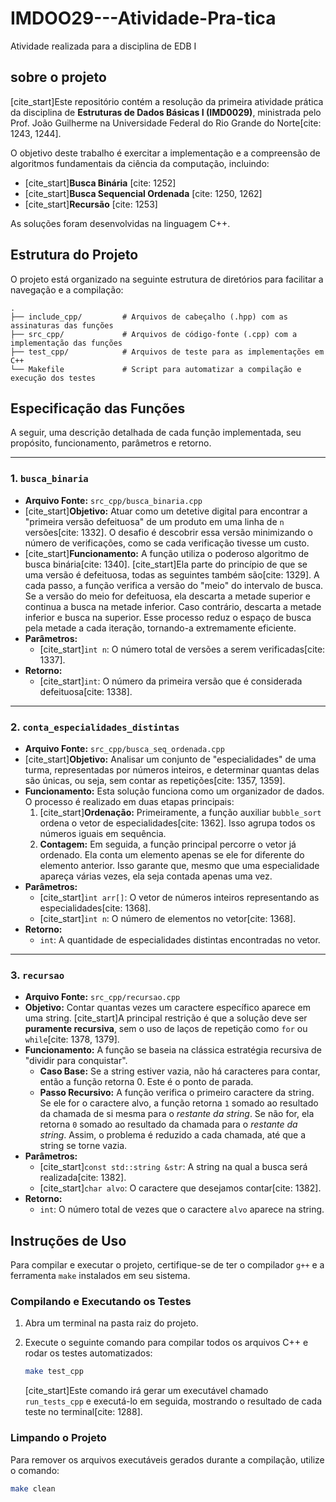 # IMDOO29---Atividade-Pra-tica
Atividade realizada para a disciplina de EDB I

## sobre o projeto

[cite\_start]Este repositório contém a resolução da primeira atividade prática da disciplina de **Estruturas de Dados Básicas I (IMD0029)**, ministrada pelo Prof. João Guilherme na Universidade Federal do Rio Grande do Norte[cite: 1243, 1244].

O objetivo deste trabalho é exercitar a implementação e a compreensão de algoritmos fundamentais da ciência da computação, incluindo:

  * [cite\_start]**Busca Binária** [cite: 1252]
  * [cite\_start]**Busca Sequencial Ordenada** [cite: 1250, 1262]
  * [cite\_start]**Recursão** [cite: 1253]

As soluções foram desenvolvidas na linguagem C++.

## Estrutura do Projeto

O projeto está organizado na seguinte estrutura de diretórios para facilitar a navegação e a compilação:

```
.
├── include_cpp/         # Arquivos de cabeçalho (.hpp) com as assinaturas das funções
├── src_cpp/             # Arquivos de código-fonte (.cpp) com a implementação das funções
├── test_cpp/            # Arquivos de teste para as implementações em C++
└── Makefile             # Script para automatizar a compilação e execução dos testes
```

## Especificação das Funções

A seguir, uma descrição detalhada de cada função implementada, seu propósito, funcionamento, parâmetros e retorno.

-----

### 1\. `busca_binaria`

  * **Arquivo Fonte:** `src_cpp/busca_binaria.cpp`
  * [cite\_start]**Objetivo:** Atuar como um detetive digital para encontrar a "primeira versão defeituosa" de um produto em uma linha de `n` versões[cite: 1332]. O desafio é descobrir essa versão minimizando o número de verificações, como se cada verificação tivesse um custo.
  * [cite\_start]**Funcionamento:** A função utiliza o poderoso algoritmo de busca binária[cite: 1340]. [cite\_start]Ela parte do princípio de que se uma versão é defeituosa, todas as seguintes também são[cite: 1329]. A cada passo, a função verifica a versão do "meio" do intervalo de busca. Se a versão do meio for defeituosa, ela descarta a metade superior e continua a busca na metade inferior. Caso contrário, descarta a metade inferior e busca na superior. Esse processo reduz o espaço de busca pela metade a cada iteração, tornando-a extremamente eficiente.
  * **Parâmetros:**
      * [cite\_start]`int n`: O número total de versões a serem verificadas[cite: 1337].
  * **Retorno:**
      * [cite\_start]`int`: O número da primeira versão que é considerada defeituosa[cite: 1338].

-----

### 2\. `conta_especialidades_distintas`

  * **Arquivo Fonte:** `src_cpp/busca_seq_ordenada.cpp`
  * [cite\_start]**Objetivo:** Analisar um conjunto de "especialidades" de uma turma, representadas por números inteiros, e determinar quantas delas são únicas, ou seja, sem contar as repetições[cite: 1357, 1359].
  * **Funcionamento:** Esta solução funciona como um organizador de dados. O processo é realizado em duas etapas principais:
    1.  [cite\_start]**Ordenação:** Primeiramente, a função auxiliar `bubble_sort` ordena o vetor de especialidades[cite: 1362]. Isso agrupa todos os números iguais em sequência.
    2.  **Contagem:** Em seguida, a função principal percorre o vetor já ordenado. Ela conta um elemento apenas se ele for diferente do elemento anterior. Isso garante que, mesmo que uma especialidade apareça várias vezes, ela seja contada apenas uma vez.
  * **Parâmetros:**
      * [cite\_start]`int arr[]`: O vetor de números inteiros representando as especialidades[cite: 1368].
      * [cite\_start]`int n`: O número de elementos no vetor[cite: 1368].
  * **Retorno:**
      * `int`: A quantidade de especialidades distintas encontradas no vetor.

-----

### 3\. `recursao`

  * **Arquivo Fonte:** `src_cpp/recursao.cpp`
  * **Objetivo:** Contar quantas vezes um caractere específico aparece em uma string. [cite\_start]A principal restrição é que a solução deve ser **puramente recursiva**, sem o uso de laços de repetição como `for` ou `while`[cite: 1378, 1379].
  * **Funcionamento:** A função se baseia na clássica estratégia recursiva de "dividir para conquistar".
      * **Caso Base:** Se a string estiver vazia, não há caracteres para contar, então a função retorna 0. Este é o ponto de parada.
      * **Passo Recursivo:** A função verifica o primeiro caractere da string. Se ele for o caractere alvo, a função retorna `1` somado ao resultado da chamada de si mesma para o *restante da string*. Se não for, ela retorna `0` somado ao resultado da chamada para o *restante da string*. Assim, o problema é reduzido a cada chamada, até que a string se torne vazia.
  * **Parâmetros:**
      * [cite\_start]`const std::string &str`: A string na qual a busca será realizada[cite: 1382].
      * [cite\_start]`char alvo`: O caractere que desejamos contar[cite: 1382].
  * **Retorno:**
      * `int`: O número total de vezes que o caractere `alvo` aparece na string.

## Instruções de Uso

Para compilar e executar o projeto, certifique-se de ter o compilador `g++` e a ferramenta `make` instalados em seu sistema.

### Compilando e Executando os Testes

1.  Abra um terminal na pasta raiz do projeto.

2.  Execute o seguinte comando para compilar todos os arquivos C++ e rodar os testes automatizados:

    ```sh
    make test_cpp
    ```

    [cite\_start]Este comando irá gerar um executável chamado `run_tests_cpp` e executá-lo em seguida, mostrando o resultado de cada teste no terminal[cite: 1288].

### Limpando o Projeto

Para remover os arquivos executáveis gerados durante a compilação, utilize o comando:

```sh
make clean
```
